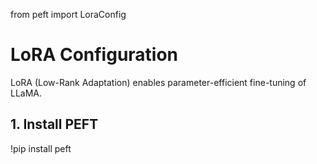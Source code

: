 from peft import LoraConfig




# LoRA Configuration

LoRA (Low-Rank Adaptation) enables parameter-efficient fine-tuning of LLaMA.

## 1. Install PEFT

!pip install peft